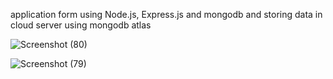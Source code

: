 application form using Node.js, Express.js and mongodb and storing data in cloud server using mongodb atlas

![Screenshot (80)](https://github.com/user-attachments/assets/a7818e77-d103-44f6-8537-d24d8065bdbf)

![Screenshot (79)](https://github.com/user-attachments/assets/76a30b18-957f-41f6-ba4c-3621fbe105a5)

